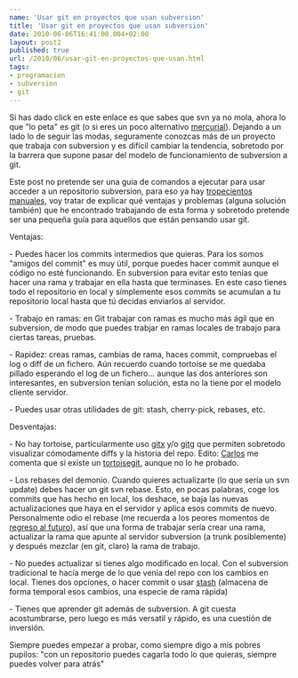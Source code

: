 ```yaml
---
name: 'Usar git en proyectos que usan subversion'
title: 'Usar git en proyectos que usan subversion'
date: 2010-06-06T16:41:00.004+02:00
layout: post2
published: true
url: /2010/06/usar-git-en-proyectos-que-usan.html
tags: 
- programacion
- subversion
- git
---
```


Si has dado click en este enlace es que sabes que svn ya no mola, ahora lo que "lo peta" es git (o si eres un poco alternativo [mercurial](http://mercurial.selenic.com/)). Dejando a un lado lo de seguir las modas, seguramente conozcas más de un proyecto que trabaja con subversion y es difícil cambiar la tendencia, sobretodo por la barrera que supone pasar del modelo de funcionamiento de subversion a git.  
  
Este post no pretende ser una guía de comandos a ejecutar para usar acceder a un repositorio subversion, para eso ya hay [tropecientos manuales](http://git.or.cz/course/svn.html), voy tratar de explicar qué ventajas y problemas (alguna solución también) que he encontrado trabajando de esta forma y sobretodo pretende ser una pequeña guía para aquellos que están pensando usar git.  
  
Ventajas:  
  
\- Puedes hacer los commits intermedios que quieras. Para los somos "amigos del commit" es muy útil, porque puedes hacer commit aunque el código no esté funcionando. En subversion para evitar esto tenías que hacer una rama y trabajar en ella hasta que terminases. En este caso tienes todo el repositorio en local y símplemente esos commits se acumulan a tu repositorio local hasta que tú decidas enviarlos al servidor.  
  
\- Trabajo en ramas: en Git trabajar con ramas es mucho más ágil que en subversion, de modo que puedes trabjar en ramas locales de trabajo para ciertas tareas, pruebas.  
  
\- Rapidez: creas ramas, cambias de rama, haces commit, compruebas el log o diff de un fichero. Aún recuerdo cuando tortoise se me quedaba pillado esperando el log de un fichero... aunque las dos anteriores son interesantes, en subversion tenían solución, esta no la tiene por el modelo cliente servidor.  
  
\- Puedes usar otras utilidades de git: stash, cherry-pick, rebases, etc.  
  
Desventajas:  
  
\- No hay tortoise, particularmente uso [gitx](http://gitx.frim.nl/) y/o [gitg](http://trac.novowork.com/gitg/) que permiten sobretodo visualizar cómodamente diffs y la historia del repo. Edito: [Carlos](http://twitter.com/luceraproject) me comenta que sí existe un [tortoisegit](http://code.google.com/p/tortoisegit/), aunque no lo he probado.  
  
\- Los rebases del demonio. Cuando quieres actualizarte (lo que sería un svn update) debes hacer un git svn rebase. Esto, en pocas palabras, coge los commits que has hecho en local, los deshace, se baja las nuevas actualizaciones que haya en el servidor y aplica esos commits de nuevo. Personalmente odio el rebase (me recuerda a los peores momentos de [regreso al futuro](http://es.wikipedia.org/wiki/Back_to_the_Future)), así que una forma de trabajar sería crear una rama, actualizar la rama que apunte al servidor subversion (a trunk posiblemente) y después mezclar (en git, claro) la rama de trabajo.  
  
\- No puedes actualizar si tienes algo modificado en local. Con el subversion tradicional te hacía merge de lo que venía del repo con los cambios en local. Tienes dos opciones, o hacer commit o usar [stash](http://www.kernel.org/pub/software/scm/git/docs/git-stash.html) (almacena de forma temporal esos cambios, una especie de rama rápida)  
  
\- Tienes que aprender git además de subversion. A git cuesta acostumbrarse, pero luego es más versatil y rápido, es una cuestión de inversión.  
  
Siempre puedes empezar a probar, como siempre digo a mis pobres pupilos: "con un repositorio puedes cagarla todo lo que quieras, siempre puedes volver para atrás"